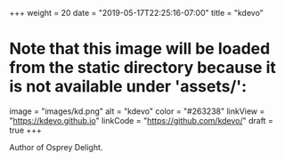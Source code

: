 +++
weight = 20
date = "2019-05-17T22:25:16-07:00"
title = "kdevo"
# Note that this image will be loaded from the static directory because it is not available under 'assets/':
image = "images/kd.png"
alt = "kdevo"
color = "#263238"
linkView = "https://kdevo.github.io"
linkCode = "https://github.com/kdevo/"
draft = true
+++

Author of Osprey Delight.